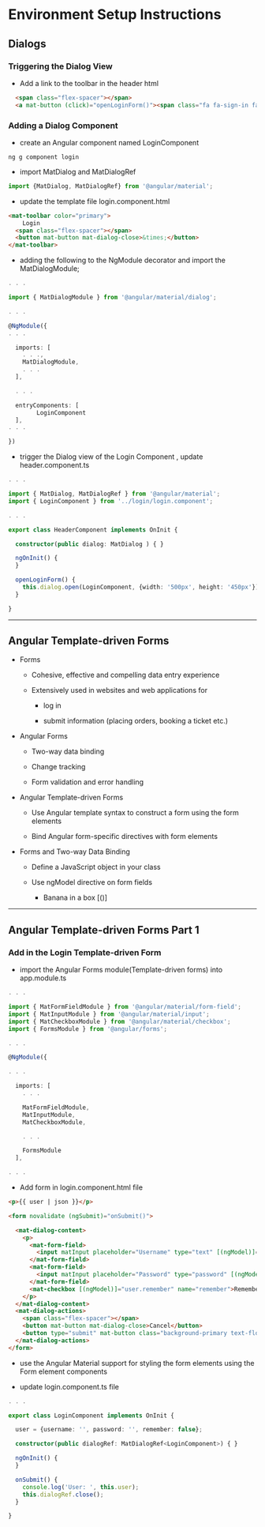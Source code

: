 # Environment Setup Instructions

## [ ](https://www.coursera.org/learn/machine-learning/supplement/ks2m0/setting-up-your-programming-assignment-environment)Dialogs

### Triggering the Dialog View

* Add a link to the toolbar in the header html

```html
  <span class="flex-spacer"></span>
  <a mat-button (click)="openLoginForm()"><span class="fa fa-sign-in fa-lg"></span> Login</a>
```

### Adding a Dialog Component

* create an Angular component named LoginComponent

```
ng g component login
```

* import MatDialog and MatDialogRef 

```ts
import {MatDialog, MatDialogRef} from '@angular/material';
```

* update the template file login.component.html

```html
<mat-toolbar color="primary">
    Login
  <span class="flex-spacer"></span>
  <button mat-button mat-dialog-close>&times;</button>
</mat-toolbar>
```

* adding the following to the NgModule decorator and import the MatDialogModule;

```ts
. . .

import { MatDialogModule } from '@angular/material/dialog';

. . .

@NgModule({
. . .

  imports: [
    . . .,
    MatDialogModule,
    . . .
  ],

  . . .

  entryComponents: [
        LoginComponent
  ],
. . .

})
```

* trigger the Dialog view of the Login Component , update header.component.ts

```ts
. . .

import { MatDialog, MatDialogRef } from '@angular/material';
import { LoginComponent } from '../login/login.component';

. . .

export class HeaderComponent implements OnInit {

  constructor(public dialog: MatDialog ) { }

  ngOnInit() {
  }

  openLoginForm() {
    this.dialog.open(LoginComponent, {width: '500px', height: '450px'});
  }

}
```

---

## Angular Template-driven Forms

* Forms

  * Cohesive, effective and compelling data entry experience 
  * Extensively used in websites and web applications for

    * log in

    * submit information \(placing orders, booking a ticket etc.\)

* Angular Forms

  * Two-way data binding

  * Change tracking

  * Form validation and error handling

* Angular Template-driven Forms

  * Use Angular template syntax to construct a form using the form elements

  * Bind Angular form-specific directives with form elements

* Forms and Two-way Data Binding

  * Define a JavaScript object in your class

  * Use ngModel directive on form fields

    * Banana in a box \[\(\)\]

---

## Angular Template-driven Forms Part 1

### Add in the Login Template-driven Form

* import the Angular Forms module\(Template-driven forms\) into app.module.ts

```ts
. . .

import { MatFormFieldModule } from '@angular/material/form-field';
import { MatInputModule } from '@angular/material/input';
import { MatCheckboxModule } from '@angular/material/checkbox';
import { FormsModule } from '@angular/forms'; 

. . . 

@NgModule({ 

. . . 

  imports: [ 
    . . .

    MatFormFieldModule, 
    MatInputModule,
    MatCheckboxModule,

    . . .

    FormsModule 
  ],

. . .
```

* Add form in login.component.html file

```html
<p>{{ user | json }}</p>

<form novalidate (ngSubmit)="onSubmit()">

  <mat-dialog-content>
    <p>
      <mat-form-field>
        <input matInput placeholder="Username" type="text" [(ngModel)]="user.username" name="username">
      </mat-form-field>
      <mat-form-field>
        <input matInput placeholder="Password" type="password" [(ngModel)]="user.password" name="password">
      </mat-form-field>
      <mat-checkbox [(ngModel)]="user.remember" name="remember">Remember Me</mat-checkbox>
    </p>
  </mat-dialog-content>
  <mat-dialog-actions>
    <span class="flex-spacer"></span>
    <button mat-button mat-dialog-close>Cancel</button>
    <button type="submit" mat-button class="background-primary text-floral-white" >Login</button>
  </mat-dialog-actions>
</form>
```

* use the Angular Material support for styling the form elements using the Form element components

* update login.component.ts file

```ts
. . .

export class LoginComponent implements OnInit {

  user = {username: '', password: '', remember: false};

  constructor(public dialogRef: MatDialogRef<LoginComponent>) { }

  ngOnInit() {
  }

  onSubmit() {
    console.log('User: ', this.user);
    this.dialogRef.close();
  }

}
```



